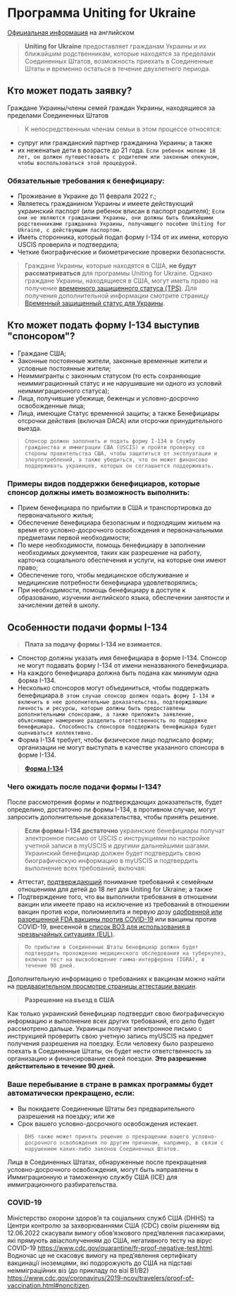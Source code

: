 # Программа Uniting for Ukraine
[Официальная информация](https://www.uscis.gov/ukraine) на английском
>**Uniting for Ukraine** предоставляет гражданам Украины и их ближайшим родственникам, которые находятся за пределами Соединенных Штатов, возможность приехать в Соединенные Штаты и временно остаться в течение двухлетнего периода.
## Кто может подать заявку?
Граждане Украины/члены семей граждан Украины, находящиеся за пределами Соединенных Штатов
>К непосредственным членам семьи в этом процессе относятся:
* супруг или гражданский партнер гражданина Украины; а также
* их неженатые дети в возрасте до 21 года. `Если ребенок моложе 18 лет, он должен путешествовать с родителем или законным опекуном, чтобы воспользоваться этой процедурой.`
### Обязательные требования к бенефициару:
* Проживание в Украине до 11 февраля 2022 г.;
* Являетесь гражданином Украины и имеете действующий украинский паспорт (или ребенок вписан в паспорт родителя);
`Если они не являются гражданами Украины, они должны быть ближайшими родственниками гражданина Украины, получающего пособие Uniting for Ukraine, с действующим паспортом.`
* Иметь сторонника, который подал форму I-134 от их имени, которую USCIS проверила и подтвердила;
* Четкие биографические и биометрические проверки безопасности.
>Граждане Украины, которые находятся в США, **не будут рассматриваться** для программы Uniting for Ukraine. Однако граждане Украины, находящиеся в США, могут иметь право на получение [временного защищенного статуса (TPS)](https://www.uscis.gov/humanitarian/temporary-protected-status). Для получения дополнительной информации смотрите страницу [Временный защищенный статус для Украины](https://www.uscis.gov/humanitarian/temporary-protected-status/TPS-Ukraine).
## Кто может подать форму I-134 выступив "спонсором"?
* Граждане США;
* Законные постоянные жители, законные временные жители и условные постоянные жители;
* Неиммигранты с законным статусом (то есть сохраняющие неиммиграционный статус и не нарушившие ни одного из условий неиммиграционного статуса);
* Лица, получившие убежище, беженцы и условно-досрочно освобожденные лица;
* Лица, имеющие Статус временной защиты; а также
Бенефициары отсрочки действия (включая DACA) или отсрочки принудительного выезда.
>`Спонсор должен заполнить и подать форму I-134 в Службу гражданства и иммиграции США (USCIS) и пройти проверку со стороны правительства США, чтобы защититься от эксплуатации и злоупотреблений, а также убедиться, что он может финансово поддерживать украинцев, которых он соглашается поддерживать.`
### Примеры видов поддержки бенефициаров, которые спонсор должны иметь возможность выполнить:
* Прием бенефициара по прибытии в США и транспортировка до первоначального жилья;
* Обеспечение бенефициара безопасным и подходящим жильем на время его условно-досрочного освобождения и первоначальными предметами первой необходимости;
* По мере необходимости, помощь бенефициару в заполнении необходимых документов, таких как разрешение на работу, карточка социального обеспечения и услуги, на которые они имеют право;
* Обеспечение того, чтобы медицинское обслуживание и медицинские потребности бенефициара удовлетворялись;
* При необходимости, помощь бенефициару в доступе к образованию, изучении английского языка, обеспечении занятости и зачислении детей в школу.
## Особенности подачи формы I-134 
>**Плата за подачу формы I-134 не взимается.**
* Спонстор должны указать имя бенефициара в форме I-134. Спонсор не могут подавать форму I-134 от имени неназванного бенефициара. 
* На каждого бенефициара должна быть подана как минимум одна форма I-134.
* Несколько спонсоров могут объединиться, чтобы поддержать бенефициара.`В этом случае спонсор должен подать форму I-134 и включить в нее дополнительные доказательства, подтверждающие личность и ресурсы, которые должны быть предоставлены дополнительными спонсорами, а также приложить заявление, объясняющее намерение разделить ответственность по поддержке бенефициара. Способность спонсоров поддержать бенефициара будет оцениваться коллективно.`
* Форма I-134 требует, чтобы физическое лицо подписало форму; организации не могут выступать в качестве указанного спонсора в форме I-134.
>**[Форма I-134](https://my.uscis.gov/forms/declaration-of-financial-support/start/overview)**
### Чего ожидать после подачи формы I-134?
После рассмотрения формы и подтверждающих доказательств, будет определино, достаточно ли формы I-134, в противном случае, могут запросить дополнительные доказательства, чтобы принять решение. 
>**Если формы I-134 достаточно** украинские бенефициары получат электронное письмо от USCIS с инструкциями по настройке учетной записи в myUSCIS и другими дальнейшими шагами. Украинский бенефициар должен будет подтвердить свою биографическую информацию в myUSCIS и подтвердить выполнение всех требований, включая:
* Аттестат, [подтверждающий](https://www.uscis.gov/humanitarian/uniting-for-ukraine/minor-eligibility-attestation) понимание требований к семейным отношениям для детей до 18 лет для Uniting for Ukraine; а также
* Подтверждение того, что вы выполнили требования в отношении вакцин или имеете право на исключение из требований в отношении вакцин против кори, полиомиелита и первую дозу [одобренной или разрешенной FDA вакцины против COVID-19](https://www.fda.gov/emergency-preparedness-and-response/coronavirus-disease-2019-covid-19/covid-19-vaccines) или вакцины против COVID-19, внесенной в [список ВОЗ для использования в чрезвычайных ситуациях (EUL)](https://extranet.who.int/pqweb/vaccines/vaccinescovid-19-vaccine-eul-issued).
>`По прибытии в Соединенные Штаты бенефициар должен будет подтвердить прохождение медицинского обследования на туберкулез, включая тест на высвобождение гамма-интерферона (IGRA), в течение 90 дней.`

Дополнительную информацию о требованиях к вакцинам  можно найти на [предварительном просмотре страницы аттестации вакцин](https://www.uscis.gov/humanitarian/uniting-for-ukraine/uniting-for-ukraine-vaccine-attestation).
>**Разрешение на въезд в США**

Как только украинский бенефициар подтвердит свою биографическую информацию и выполнение всех других требований, его дело будет рассмотрено дальше. Украинцы получат электронное письмо с инструкцией проверить свою учетную запись myUSCIS на предмет получения разрешения на поездку. Если человеку было разрешено поехать в Соединенные Штаты, он будет нести ответственность за организацию и финансирование своей поездки. **Это разрешение действительно в течение 90 дней.**
### Ваше перебывание в стране в рамках программы будет автоматически прекращено, если:
* Вы покидаете Соединенные Штаты без предварительного разрешения на поездку; или же
* Срок вашего условно-досрочного освобождения истекает.
>`DHS также может принять решение о прекращении вашего условно-досрочного освобождения по другим причинам, например, в связи с нарушением каких-либо законов Соединенных Штатов.`

Лица в Соединенных Штатах, обнаруженные после прекращения условно-досрочного освобождения, могут быть направлены в Иммиграционную и таможенную службу США (ICE) для иммиграционного разбирательства.
### COVID-19
Міністерство охорони здоров’я та соціальних служб США (DHHS) та Центри контролю за захворюваннями США (CDC) своїм рішенням від 12.06.2022 скасували вимогу обов’язкового пред’явлення пасажирами, які прямують авіасполученням до США, негативного тесту на вірус COVID-19 https://www.cdc.gov/quarantine/fr-proof-negative-test.html. Водночас це не скасовує вимогу на пред’явлення сертифікату вакцинації іноземцями, які подорожують до США на підставі неімміграційних віз (до прикладу по візі В1/В2) https://www.cdc.gov/coronavirus/2019-ncov/travelers/proof-of-vaccination.html#noncitizen.